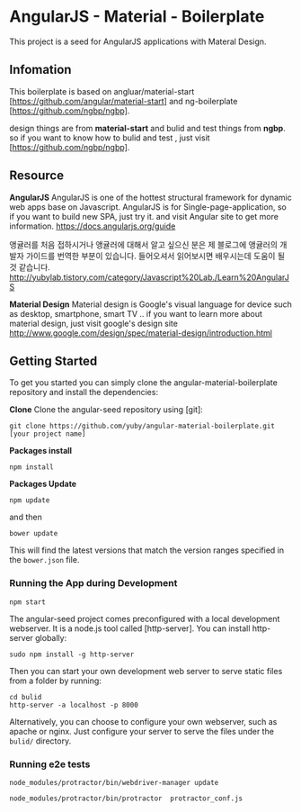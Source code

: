 # AngularJS - Material - Boilerplate

This project is a seed for AngularJS applications with Materal Design.

## Infomation
This boilerplate is based on angluar/material-start [https://github.com/angular/material-start] and ng-boilerplate [https://github.com/ngbp/ngbp].

design things are from **material-start** and bulid and test things from **ngbp**. so if you want to know how to bulid and test , just visit [https://github.com/ngbp/ngbp].

## Resource
**AngularJS**
AngularJS is one of the hottest structural framework for dynamic web apps base on Javascript.
AngularJS is for Single-page-application, so if you want to build new SPA, just try it. and visit Angular site to get more information.
https://docs.angularjs.org/guide

앵귤러를 처음 접하시거나 앵귤러에 대해서 알고 싶으신 분은 제 블로그에 앵귤러의 개발자 가이드를 번역한 부분이 있습니다. 들어오셔서 읽어보시면 배우시는데 도움이 될 것 같습니다.
http://yubylab.tistory.com/category/Javascript%20Lab./Learn%20AngularJS

**Material Design**
Material design is Google's visual language for device such as desktop, smartphone, smart TV ..
if you want to learn more about material design, just visit google's design site
http://www.google.com/design/spec/material-design/introduction.html



## Getting Started

To get you started you can simply clone the angular-material-boilerplate repository and install the dependencies:

**Clone**
Clone the angular-seed repository using [git]:

```
git clone https://github.com/yuby/angular-material-boilerplate.git [your project name]
```

**Packages install**

```
npm install
```

**Packages Update**
```
npm update
```
and then

```
bower update
```

This will find the latest versions that match the version ranges specified in the `bower.json` file.


### Running the App during Development

`npm start`

The angular-seed project comes preconfigured with a local development webserver.  It is a node.js
tool called [http-server].  You can install http-server globally:

```
sudo npm install -g http-server
```

Then you can start your own development web server to serve static files from a folder by running:

```
cd bulid
http-server -a localhost -p 8000
```

Alternatively, you can choose to configure your own webserver, such as apache or nginx. Just
configure your server to serve the files under the `bulid/` directory.

### Running e2e tests

`node_modules/protractor/bin/webdriver-manager update`

`node_modules/protractor/bin/protractor  protractor_conf.js`
